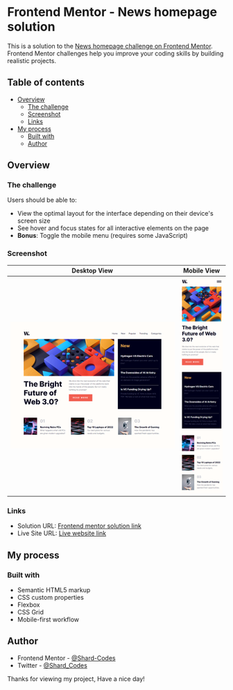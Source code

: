 # Frontend Mentor - News homepage solution

This is a solution to the [News homepage challenge on Frontend Mentor](https://www.frontendmentor.io/challenges/news-homepage-H6SWTa1MFl). Frontend Mentor challenges help you improve your coding skills by building realistic projects.

## Table of contents

- [Overview](#overview)
  - [The challenge](#the-challenge)
  - [Screenshot](#screenshot)
  - [Links](#links)
- [My process](#my-process)
  - [Built with](#built-with)
  - [Author](#author)

## Overview

### The challenge

Users should be able to:

- View the optimal layout for the interface depending on their device's screen size
- See hover and focus states for all interactive elements on the page
- **Bonus**: Toggle the mobile menu (requires some JavaScript)

### Screenshot

|                    Desktop View                     |                    Mobile View                    |
| :-------------------------------------------------: | :-----------------------------------------------: |
| ![Desktop View](screenshots/Desktop-screenshot.png) | ![Mobile View](screenshots/Mobile-screenshot.png) |

### Links

- Solution URL: [Frontend mentor solution link](https://www.frontendmentor.io/challenges/news-homepage-H6SWTa1MFl/hub/news-homepage-solution-made-with-html-css-and-javascript-eMBJn8VUUA)
- Live Site URL: [Live website link](https://news-homepage-new.netlify.app/)

## My process

### Built with

- Semantic HTML5 markup
- CSS custom properties
- Flexbox
- CSS Grid
- Mobile-first workflow

## Author

- Frontend Mentor - [@Shard-Codes](https://www.frontendmentor.io/profile/Shard-Codes)
- Twitter - [@Shard_Codes](https://twitter.com/Shard_Codes)

Thanks for viewing my project, Have a nice day!
